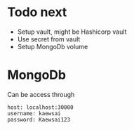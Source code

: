 # Todo next
- Setup vault, might be Hashicorp vault
- Use secret from vault
- Setup MongoDb volume
# MongoDb
Can be access through
```
host: localhost:30000
username: kaewsai
password: Kaewsai123
```
